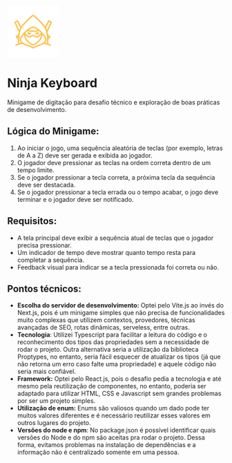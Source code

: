 <img src="public/images/ninja.svg" width="120px" >

# Ninja Keyboard

Minigame de digitação para desafio técnico e exploração de boas práticas de desenvolvimento.

## Lógica do Minigame:

1. Ao iniciar o jogo, uma sequência aleatória de teclas (por exemplo, letras de A a Z) deve ser gerada e exibida ao jogador.
2. O jogador deve pressionar as teclas na ordem correta dentro de um tempo limite.
3. Se o jogador pressionar a tecla correta, a próxima tecla da sequência deve ser destacada.
4. Se o jogador pressionar a tecla errada ou o tempo acabar, o jogo deve terminar e o jogador deve ser notificado.

## Requisitos:

- A tela principal deve exibir a sequência atual de teclas que o jogador precisa pressionar.
- Um indicador de tempo deve mostrar quanto tempo resta para completar a sequência.
- Feedback visual para indicar se a tecla pressionada foi correta ou não.

## Pontos técnicos:

- **Escolha do servidor de desenvolvimento:** Optei pelo Vite.js ao invés do Next.js, pois é um minigame simples que não precisa de funcionalidades muito complexas que utilizem contextos, provedores, técnicas avançadas de SEO, rotas dinâmicas, serveless, entre outras. 
- **Tecnologia**: Utilizei Typescript para facilitar a leitura do código e o reconhecimento dos tipos das propriedades sem a necessidade de rodar o projeto. Outra alternativa seria a utilização da biblioteca Proptypes, no entanto, seria fácil esquecer de atualizar os tipos (já que não retorna um erro caso falte uma propriedade) e aquele código não seria mais confiável.
- **Framework:** Optei pelo React.js, pois o desafio pedia a tecnologia e até mesmo pela reutilização de componentes, no entanto, poderia ser adaptado para utilizar HTML, CSS e Javascript sem grandes problemas por ser um projeto simples.
- **Utilização de enum:** Enums são valiosos quando um dado pode ter muitos valores diferentes e é necessário reutilizar esses valores em outros lugares do projeto.
- **Versões do node e npm**: No package.json é possível identificar quais versões do Node e do npm são aceitas pra rodar o projeto. Dessa forma, evitamos problemas na instalação de dependências e a informação não é centralizado somente em uma pessoa.
